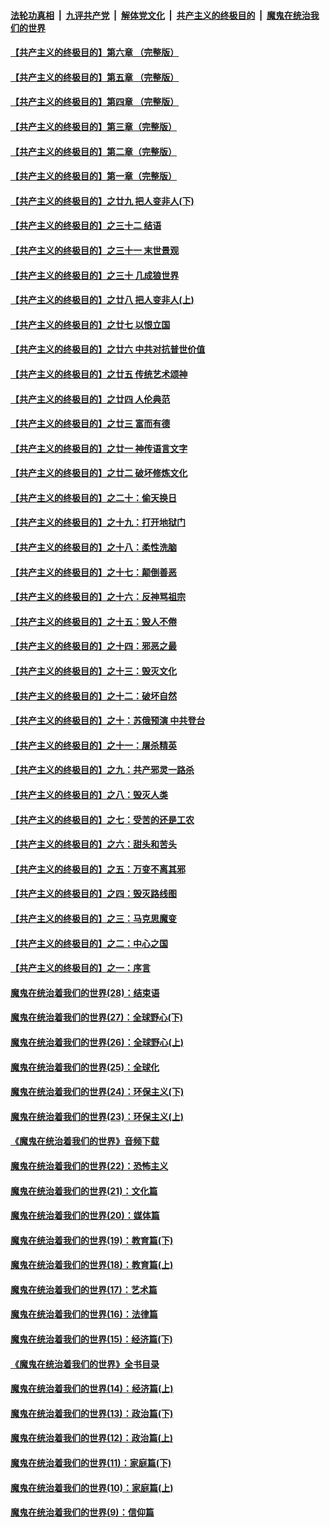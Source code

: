 ####  [法轮功真相](../../../../basic/blob/master/README.md?t=01090301) &nbsp;|&nbsp; [九评共产党](../../../../9ping.md/blob/master/README.md?t=01090301) &nbsp;|&nbsp; [解体党文化](../../../../jtdwh.md/blob/master/README.md?t=01090301)  &nbsp;|&nbsp; [共产主义的终极目的](../../../../gczydzjmd.md/blob/master/README.md?t=01090301) &nbsp;|&nbsp; [魔鬼在统治我们的世界](../../../../mgztzwmdsj.md/blob/master/README.md?t=01090301) 

#### [【共产主义的终极目的】第六章 （完整版）](../pages/nsc422/n11428913.md?t=01090301) 

#### [【共产主义的终极目的】第五章 （完整版）](../pages/nsc422/n11428912.md?t=01090301) 

#### [【共产主义的终极目的】第四章 （完整版）](../pages/nsc422/n11428907.md?t=01090301) 

#### [【共产主义的终极目的】第三章（完整版）](../pages/nsc422/n11428848.md?t=01090301) 

#### [【共产主义的终极目的】第二章（完整版）](../pages/nsc422/n11428831.md?t=01090301) 

#### [【共产主义的终极目的】第一章（完整版）](../pages/nsc422/n11417651.md?t=01090301) 

#### [【共产主义的终极目的】之廿九 把人变非人(下)](../pages/nsc422/n11344140.md?t=01090301) 

#### [【共产主义的终极目的】之三十二 结语](../pages/nsc422/n11360535.md?t=01090301) 

#### [【共产主义的终极目的】之三十一 末世景观](../pages/nsc422/n11351129.md?t=01090301) 

#### [【共产主义的终极目的】之三十 几成狼世界](../pages/nsc422/n11348280.md?t=01090301) 

#### [【共产主义的终极目的】之廿八 把人变非人(上)](../pages/nsc422/n11340492.md?t=01090301) 

#### [【共产主义的终极目的】之廿七 以恨立国](../pages/nsc422/n11336944.md?t=01090301) 

#### [【共产主义的终极目的】之廿六 中共对抗普世价值](../pages/nsc422/n11324785.md?t=01090301) 

#### [【共产主义的终极目的】之廿五 传统艺术颂神](../pages/nsc422/n11296396.md?t=01090301) 

#### [【共产主义的终极目的】之廿四 人伦典范](../pages/nsc422/n11296397.md?t=01090301) 

#### [【共产主义的终极目的】之廿三 富而有德](../pages/nsc422/n11283598.md?t=01090301) 

#### [【共产主义的终极目的】之廿一 神传语言文字](../pages/nsc422/n11263265.md?t=01090301) 

#### [【共产主义的终极目的】之廿二 破坏修炼文化](../pages/nsc422/n11245728.md?t=01090301) 

#### [【共产主义的终极目的】之二十：偷天换日](../pages/nsc422/n11238846.md?t=01090301) 

#### [【共产主义的终极目的】之十九：打开地狱门](../pages/nsc422/n11206376.md?t=01090301) 

#### [【共产主义的终极目的】之十八：柔性洗脑](../pages/nsc422/n11199994.md?t=01090301) 

#### [【共产主义的终极目的】之十七：颠倒善恶](../pages/nsc422/n11179782.md?t=01090301) 

#### [【共产主义的终极目的】之十六：反神骂祖宗](../pages/nsc422/n11166798.md?t=01090301) 

#### [【共产主义的终极目的】之十五：毁人不倦](../pages/nsc422/n11166792.md?t=01090301) 

#### [【共产主义的终极目的】之十四：邪恶之最](../pages/nsc422/n11150249.md?t=01090301) 

#### [【共产主义的终极目的】之十三：毁灭文化](../pages/nsc422/n11135227.md?t=01090301) 

#### [【共产主义的终极目的】之十二：破坏自然](../pages/nsc422/n11135214.md?t=01090301) 

#### [【共产主义的终极目的】之十：苏俄预演 中共登台](../pages/nsc422/n11118424.md?t=01090301) 

#### [【共产主义的终极目的】之十一：屠杀精英](../pages/nsc422/n11118442.md?t=01090301) 

#### [【共产主义的终极目的】之九：共产邪灵一路杀](../pages/nsc422/n11114139.md?t=01090301) 

#### [【共产主义的终极目的】之八：毁灭人类](../pages/nsc422/n11108503.md?t=01090301) 

#### [【共产主义的终极目的】之七：受苦的还是工农](../pages/nsc422/n11101809.md?t=01090301) 

#### [【共产主义的终极目的】之六：甜头和苦头](../pages/nsc422/n11096971.md?t=01090301) 

#### [【共产主义的终极目的】之五：万变不离其邪](../pages/nsc422/n11091285.md?t=01090301) 

#### [【共产主义的终极目的】之四：毁灭路线图](../pages/nsc422/n11086284.md?t=01090301) 

#### [【共产主义的终极目的】之三：马克思魔变](../pages/nsc422/n11061941.md?t=01090301) 

#### [【共产主义的终极目的】之二：中心之国](../pages/nsc422/n11047728.md?t=01090301) 

#### [【共产主义的终极目的】之一：序言](../pages/nsc422/n11086077.md?t=01090301) 

#### [魔鬼在统治着我们的世界(28)：结束语](../pages/nsc422/n10936246.md?t=01090301) 

#### [魔鬼在统治着我们的世界(27)：全球野心(下)](../pages/nsc422/n10928319.md?t=01090301) 

#### [魔鬼在统治着我们的世界(26)：全球野心(上)](../pages/nsc422/n10900318.md?t=01090301) 

#### [魔鬼在统治着我们的世界(25)：全球化](../pages/nsc422/n10788205.md?t=01090301) 

#### [魔鬼在统治着我们的世界(24)：环保主义(下)](../pages/nsc422/n10695307.md?t=01090301) 

#### [魔鬼在统治着我们的世界(23)：环保主义(上)](../pages/nsc422/n10688613.md?t=01090301) 

#### [《魔鬼在统治着我们的世界》音频下载](../pages/nsc422/n10635553.md?t=01090301) 

#### [魔鬼在统治着我们的世界(22)：恐怖主义](../pages/nsc422/n10614727.md?t=01090301) 

#### [魔鬼在统治着我们的世界(21)：文化篇](../pages/nsc422/n10597706.md?t=01090301) 

#### [魔鬼在统治着我们的世界(20)：媒体篇](../pages/nsc422/n10586579.md?t=01090301) 

#### [魔鬼在统治着我们的世界(19)：教育篇(下)](../pages/nsc422/n10564808.md?t=01090301) 

#### [魔鬼在统治着我们的世界(18)：教育篇(上)](../pages/nsc422/n10526970.md?t=01090301) 

#### [魔鬼在统治着我们的世界(17)：艺术篇](../pages/nsc422/n10499093.md?t=01090301) 

#### [魔鬼在统治着我们的世界(16)：法律篇](../pages/nsc422/n10485969.md?t=01090301) 

#### [魔鬼在统治着我们的世界(15)：经济篇(下)](../pages/nsc422/n10469975.md?t=01090301) 

#### [《魔鬼在统治着我们的世界》全书目录](../pages/nsc422/n10464261.md?t=01090301) 

#### [魔鬼在统治着我们的世界(14)：经济篇(上)](../pages/nsc422/n10457370.md?t=01090301) 

#### [魔鬼在统治着我们的世界(13)：政治篇(下)](../pages/nsc422/n10448270.md?t=01090301) 

#### [魔鬼在统治着我们的世界(12)：政治篇(上)](../pages/nsc422/n10444576.md?t=01090301) 

#### [魔鬼在统治着我们的世界(11)：家庭篇(下)](../pages/nsc422/n10440961.md?t=01090301) 

#### [魔鬼在统治着我们的世界(10)：家庭篇(上)](../pages/nsc422/n10435448.md?t=01090301) 

#### [魔鬼在统治着我们的世界(9)：信仰篇](../pages/nsc422/n10432159.md?t=01090301) 

